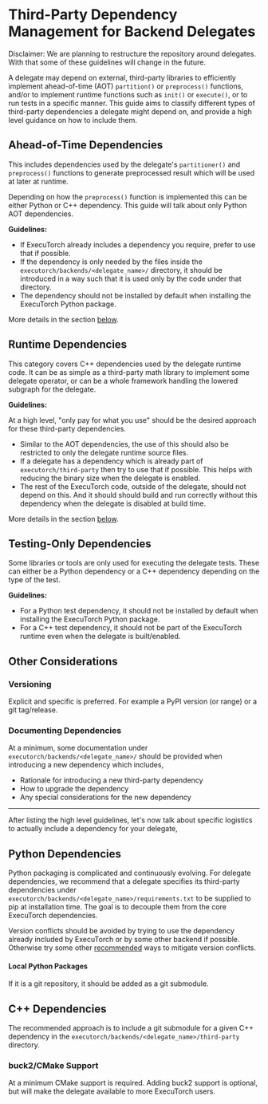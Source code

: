 # Third-Party Dependency Management for Backend Delegates

Disclaimer: We are planning to restructure the repository around delegates.
With that some of these guidelines will change in the future.

A delegate may depend on external, third-party libraries to efficiently
implement ahead-of-time (AOT) `partition()` or `preprocess()` functions, and/or
to implement runtime functions such as `init()` or `execute()`, or to run tests
in a specific manner. This guide aims to classify different types of third-party
dependencies a delegate might depend on, and provide a high level guidance on
how to include them.

## Ahead-of-Time Dependencies

This includes dependencies used by the delegate's `partitioner()` and
`preprocess()` functions to generate preprocessed result which
will be used at later at runtime.

Depending on how the `preprocess()` function is implemented this can be either
Python or C++ dependency. This guide will talk about only Python AOT dependencies.

**Guidelines:**

* If ExecuTorch already includes a dependency you require, prefer
  to use that if possible.
* If the dependency is only needed by the files inside the
  `executorch/backends/<delegate_name>/` directory, it should be introduced in a
  way such that it is used only by the code under that directory.
* The dependency should not be installed by default when installing
  the ExecuTorch Python package.

More details in the section [below](#python-dependencies).

## Runtime Dependencies

This category covers C++ dependencies used by the delegate runtime code.
It can be as simple as a third-party math library to implement some
delegate operator, or can be a whole framework handling the lowered
subgraph for the delegate.

**Guidelines:**

At a high level, "only pay for what you use" should be the desired approach
for these third-party dependencies.

* Similar to the AOT dependencies, the use of this should also be restricted to
  only the delegate runtime source files.
* If a delegate has a dependency which is already part of
  `executorch/third-party` then try to use that if possible. This
  helps with reducing the binary size when the delegate is enabled.
* The rest of the ExecuTorch code, outside of the delegate, should not depend on
  this. And it should should build and run correctly without this dependency
  when the delegate is disabled at build time.

More details in the section [below](#runtime-dependencies).

## Testing-Only Dependencies

Some libraries or tools are only used for executing the delegate tests. These
can either be a Python dependency or a C++ dependency depending on the type of
the test.

**Guidelines:**

* For a Python test dependency, it should not be installed by default when
  installing the ExecuTorch Python package.
* For a C++ test dependency, it should not be part of the ExecuTorch runtime
  even when the delegate is built/enabled.

## Other Considerations

### Versioning

Explicit and specific is preferred. For example a PyPI version (or range) or
a git tag/release.

<!---
### End-User vs. Developer Experience

TODO
Need to add more about developer experiences, users selecting which delegates
to enable/install for both AOT and Runtime
--->

### Documenting Dependencies
At a minimum, some documentation under `executorch/backends/<delegate_name>/`
should be provided when introducing a new dependency which includes,

* Rationale for introducing a new third-party dependency
* How to upgrade the dependency
* Any special considerations for the new dependency

***

After listing the high level guidelines, let's now talk about specific
logistics to actually include a dependency for your delegate,

## Python Dependencies

Python packaging is complicated and continuously evolving. For delegate
dependencies, we recommend that a delegate specifies its third-party
dependencies under `executorch/backends/<delegate_name>/requirements.txt` to be
supplied to pip at installation time. The goal is to decouple them from the core
ExecuTorch dependencies.

Version conflicts should be avoided by trying to use the dependency already
included by ExecuTorch or by some other backend if possible. Otherwise try some
other
[recommended](https://pip.pypa.io/en/latest/topics/dependency-resolution/#dealing-with-dependency-conflicts)
ways to mitigate version conflicts.

#### Local Python Packages
If it is a git repository, it should be added as a git submodule.

<!--
TODO: Add more details. Something like
https://packaging.python.org/en/latest/tutorials/installing-packages/#installing-from-vcs,
but the URLs can't be in the requirements.txt, so not recommending this for now.
-->

## C++ Dependencies

The recommended approach is to include a git submodule for a given C++
dependency in the `executorch/backends/<delegate_name>/third-party` directory.

### buck2/CMake Support
At a minimum CMake support is required. Adding buck2 support is optional, but
will make the delegate available to more ExecuTorch users.

<!---
TODO: Add more details about: complying with ET runtime build configurations;
standard switches for library linking (i.e. static, PIC), optimization flags
pass through, etc.
--->
